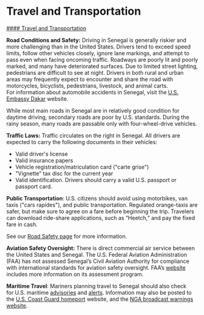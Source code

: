# Travel and Transportation

[#### Travel and Transportation](javascript:void(0); "Travel and Transportation")

**Road Conditions and Safety:** Driving in Senegal is generally riskier and more challenging than in the United States. Drivers tend to exceed speed limits, follow other vehicles closely, ignore lane markings, and attempt to pass even when facing oncoming traffic. Roadways are poorly lit and poorly marked, and many have deteriorated surfaces. Due to limited street lighting, pedestrians are difficult to see at night. Drivers in both rural and urban areas may frequently expect to encounter and share the road with motorcycles, bicyclists, pedestrians, livestock, and animal carts. For information about automobile accidents in Senegal, visit the [U.S. Embassy Dakar](https://sn.usembassy.gov/) website.

While most main roads in Senegal are in relatively good condition for daytime driving, secondary roads are poor by U.S. standards. During the rainy season, many roads are passable only with four-wheel-drive vehicles.

**Traffic Laws:** Traffic circulates on the right in Senegal. All drivers are expected to carry the following documents in their vehicles:

* Valid driver's license
* Valid insurance papers
* Vehicle registration/matriculation card ("carte grise")
* "Vignette" tax disc for the current year
* Valid identification. Drivers should carry a valid U.S. passport or passport card.

**Public Transportation**: U.S. citizens should avoid using motorbikes, van taxis ("cars rapides"), and public transportation. Regulated orange-taxis are safer, but make sure to agree on a fare before beginning the trip. Travelers can download ride-share applications, such as “Heetch,” and pay the fixed fare in cash.

See our [Road Safety page](http://travel.state.gov/content/passports/english/go/safety/road.html) for more information.

**Aviation Safety Oversight:** There is direct commercial air service between the United States and Senegal. The U.S. Federal Aviation Administration (FAA) has not assessed Senegal’s Civil Aviation Authority for compliance with international standards for aviation safety oversight. FAA’s [website](https://www.faa.gov/about/initiatives/iasa) includes more information on its assessment program.

**Maritime Travel**: Mariners planning travel to Senegal should also check for U.S. maritime [advisories](https://www.maritime.dot.gov/msci-advisories) and [alerts](https://www.maritime.dot.gov/msci-alerts). Information may also be posted to the [U.S. Coast Guard homeport](https://homeport.uscg.mil/) website, and the [NGA broadcast warnings website](https://msi.nga.mil/NavWarnings).